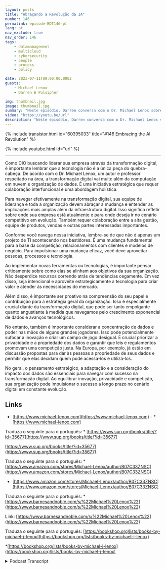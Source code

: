 ```yaml
---
layout: posts
title: "Abraçando a Revolução da IA"
number: 146
permalink: episode-EDT146-pt
lang: pt
nav_exclude: true
nav_order: 146
tags:
    - datamanagement
    - multicloud
    - cybersecurity
    - people
    - process
    - policy

date: 2023-07-11T00:00:00.000Z
guests:
    - Michael Lenox
    - Darren W Pulsipher

img: thumbnail.jpg
image: thumbnail.jpg
summary: "Neste episódio, Darren conversa com o Dr. Michael Lenox sobre a emergente revolução da IA e como abraçá-la ou ser destruído. Michael acaba de lançar um novo livro 'Estratégia na Era Digital: Dominando a Transformação Digital'."
video: "https://youtu.be/url"
description: "Neste episódio, Darren conversa com o Dr. Michael Lenox sobre a emergente revolução da IA e como abraçá-la ou ser destruído. Michael acaba de lançar um novo livro 'Estratégia na Era Digital: Dominando a Transformação Digital'."
---
```


<div>
{% include transistor.html id="60395033" title="#146 Embracing the AI Revolution" %}

{% include youtube.html id="url" %}
</div>

---

Como CIO buscando liderar sua empresa através da transformação digital, é importante lembrar que a tecnologia não é a única peça do quebra-cabeça. De acordo com o Dr. Michael Lenox, um autor e professor respeitado na área, a transformação digital vai muito além da computação em nuvem e organização de dados. É uma iniciativa estratégica que requer colaboração interfuncional e uma abordagem holística.

Para navegar efetivamente na transformação digital, sua equipe de liderança e toda a organização devem abraçar a mudança e entender as implicações mais amplas além da infraestrutura digital. Isso significa refletir sobre onde sua empresa está atualmente e para onde deseja ir no cenário competitivo em evolução. Também requer colaboração entre a alta gestão, equipe de produtos, vendas e outras partes interessadas importantes.

Conforme você navega nessa iniciativa, lembre-se de que não é apenas um projeto de TI acontecendo nos bastidores. É uma mudança fundamental para a base da competição, relacionamentos com clientes e modelos de negócio. Para impulsionar uma mudança eficaz, você deve aproveitar pessoas, processos e tecnologia.

Ao implementar novas ferramentas ou tecnologias, é importante pensar criticamente sobre como elas se alinham aos objetivos da sua organização. Não desperdice recursos correndo atrás de tendências cegamente. Em vez disso, seja intencional e aproveite estrategicamente a tecnologia para criar valor e atender às necessidades do mercado.

Além disso, é importante ser proativo na compreensão do seu papel e contribuição para a estratégia geral da organização. Isso é especialmente crucial diante da transformação digital, que pode ser tanto empolgante quanto angustiante à medida que navegamos pelo crescimento exponencial de dados e avanços tecnológicos.

No entanto, também é importante considerar a concentração de dados e poder nas mãos de alguns grandes jogadores. Isso pode potencialmente sufocar a inovação e criar um campo de jogo desigual. É crucial priorizar a privacidade e a propriedade dos dados e garantir que leis e regulamentos promovam uma competição justa. Na Europa, por exemplo, já estão em discussão propostas para dar às pessoas a propriedade de seus dados e permitir que elas decidam quem pode acessá-los e utilizá-los.

No geral, o pensamento estratégico, a adaptação e a consideração do impacto dos dados são essenciais para navegar com sucesso na transformação digital. Ao equilibrar inovação, privacidade e competição, sua organização pode impulsionar o sucesso a longo prazo no cenário digital em constante evolução.

## Links

* [https://www.michael-lenox.com](https://www.michael-lenox.com) - * [https://www.michael-lenox.com]

Traduza o seguinte para o português: * [https://www.sup.org/books/title/?id=35677](https://www.sup.org/books/title/?id=35677)

[https://www.sup.org/books/title/?id=35677](https://www.sup.org/books/title/?id=35677)

Traduza o seguinte para o português: * [https://www.amazon.com/stores/Michael-Lenox/author/B07C33ZNSC](https://www.amazon.com/stores/Michael-Lenox/author/B07C33ZNSC)

* [https://www.amazon.com/stores/Michael-Lenox/author/B07C33ZNSC](https://www.amazon.com/stores/Michael-Lenox/author/B07C33ZNSC)

Traduza o seguinte para o português: * [https://www.barnesandnoble.com/s/%22Michael%20Lenox%22](https://www.barnesandnoble.com/s/%22Michael%20Lenox%22)

Link: [https://www.barnesandnoble.com/s/%22Michael%20Lenox%22](https://www.barnesandnoble.com/s/%22Michael%20Lenox%22)

Traduza o seguinte para o português: [https://bookshop.org/lists/books-by-michael-j-lenox](https://bookshop.org/lists/books-by-michael-j-lenox)

*[https://bookshop.org/lists/books-by-michael-j-lenox](https://bookshop.org/lists/books-by-michael-j-lenox)



<details>
<summary> Podcast Transcript </summary>

<p></p>

</details>
